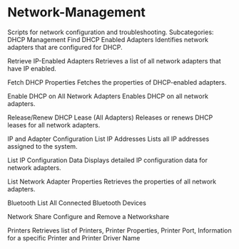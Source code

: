 # Network-Management
Scripts for network configuration and troubleshooting.
Subcategories:
DHCP Management
Find DHCP Enabled Adapters
Identifies network adapters that are configured for DHCP.

Retrieve IP-Enabled Adapters
Retrieves a list of all network adapters that have IP enabled.

Fetch DHCP Properties
Fetches the properties of DHCP-enabled adapters.

Enable DHCP on All Network Adapters
Enables DHCP on all network adapters.

Release/Renew DHCP Lease (All Adapters)
Releases or renews DHCP leases for all network adapters.

IP and Adapter Configuration
List IP Addresses
Lists all IP addresses assigned to the system.

List IP Configuration Data
Displays detailed IP configuration data for network adapters.

List Network Adapter Properties
Retrieves the properties of all network adapters.

Bluetooth
List All Connected Bluetooth Devices

Network Share
Configure and Remove a Networkshare

Printers
Retrieves list of Printers, Printer Properties, Printer Port, Information for a specific Printer and Printer Driver Name
